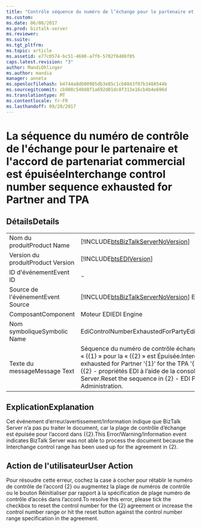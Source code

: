 ```yaml
---
title: "Contrôle séquence du numéro de l’échange pour le partenaire et TPA | Documents Microsoft"
ms.custom: 
ms.date: 06/08/2017
ms.prod: biztalk-server
ms.reviewer: 
ms.suite: 
ms.tgt_pltfrm: 
ms.topic: article
ms.assetid: e77c0574-bc51-4690-a7f6-5702f6486f05
caps.latest.revision: "3"
author: MandiOhlinger
ms.author: mandia
manager: anneta
ms.openlocfilehash: b4744a8db00985db3e85c1cb8843f07b3488544b
ms.sourcegitcommit: cb908c540d8f1a692d01dc8f313e16cb4b4e696d
ms.translationtype: MT
ms.contentlocale: fr-FR
ms.lasthandoff: 09/20/2017
---
```

# <a name="interchange-control-number-sequence-exhausted-for-partner-and-tpa"></a><span data-ttu-id="a69ab-102">La séquence du numéro de contrôle de l'échange pour le partenaire et l'accord de partenariat commercial est épuisée</span><span class="sxs-lookup"><span data-stu-id="a69ab-102">Interchange control number sequence exhausted for Partner and TPA</span></span>
## <a name="details"></a><span data-ttu-id="a69ab-103">Détails</span><span class="sxs-lookup"><span data-stu-id="a69ab-103">Details</span></span>  
  
|||  
|-|-|  
|<span data-ttu-id="a69ab-104">Nom du produit</span><span class="sxs-lookup"><span data-stu-id="a69ab-104">Product Name</span></span>|[!INCLUDE[btsBizTalkServerNoVersion](../includes/btsbiztalkservernoversion-md.md)]|  
|<span data-ttu-id="a69ab-105">Version du produit</span><span class="sxs-lookup"><span data-stu-id="a69ab-105">Product Version</span></span>|[!INCLUDE[btsEDIVersion](../includes/btsediversion-md.md)]|  
|<span data-ttu-id="a69ab-106">ID d'événement</span><span class="sxs-lookup"><span data-stu-id="a69ab-106">Event ID</span></span>|-|  
|<span data-ttu-id="a69ab-107">Source de l'événement</span><span class="sxs-lookup"><span data-stu-id="a69ab-107">Event Source</span></span>|[!INCLUDE[btsBizTalkServerNoVersion](../includes/btsbiztalkservernoversion-md.md)]<span data-ttu-id="a69ab-108"> EDI</span><span class="sxs-lookup"><span data-stu-id="a69ab-108"> EDI</span></span>|  
|<span data-ttu-id="a69ab-109">Composant</span><span class="sxs-lookup"><span data-stu-id="a69ab-109">Component</span></span>|<span data-ttu-id="a69ab-110">Moteur EDI</span><span class="sxs-lookup"><span data-stu-id="a69ab-110">EDI Engine</span></span>|  
|<span data-ttu-id="a69ab-111">Nom symbolique</span><span class="sxs-lookup"><span data-stu-id="a69ab-111">Symbolic Name</span></span>|<span data-ttu-id="a69ab-112">EdiControlNumberExhaustedForParty</span><span class="sxs-lookup"><span data-stu-id="a69ab-112">EdiControlNumberExhaustedForParty</span></span>|  
|<span data-ttu-id="a69ab-113">Texte du message</span><span class="sxs-lookup"><span data-stu-id="a69ab-113">Message Text</span></span>|<span data-ttu-id="a69ab-114">Séquence du numéro de contrôle échange atteint pour le partenaire « {{1} » pour la « {{2} » est Épuisée.</span><span class="sxs-lookup"><span data-stu-id="a69ab-114">Interchange control number sequence exhausted for Partner '{1}' for the TPA '{2}'.</span></span> <span data-ttu-id="a69ab-115">Rétablissez la séquence dans {{2} - propriétés EDI à l’aide de la console Administration de BizTalk Server.</span><span class="sxs-lookup"><span data-stu-id="a69ab-115">Reset the sequence in {2} - EDI Properties using BizTalk Server Administration.</span></span>|  
  
## <a name="explanation"></a><span data-ttu-id="a69ab-116">Explication</span><span class="sxs-lookup"><span data-stu-id="a69ab-116">Explanation</span></span>  
 <span data-ttu-id="a69ab-117">Cet événement d’erreur/avertissement/Information indique que BizTalk Server n’a pas pu traiter le document, car la plage de contrôle d’échange est épuisée pour l’accord dans {{2}.</span><span class="sxs-lookup"><span data-stu-id="a69ab-117">This Error/Warning/Information event indicates BizTalk Server was not able to process the document because the Interchange control range has been used up for the agreement in {2}.</span></span>  
  
## <a name="user-action"></a><span data-ttu-id="a69ab-118">Action de l'utilisateur</span><span class="sxs-lookup"><span data-stu-id="a69ab-118">User Action</span></span>  
 <span data-ttu-id="a69ab-119">Pour résoudre cette erreur, cochez la case à cocher pour rétablir le numéro de contrôle de l’accord {2} ou augmentez la plage de numéros de contrôle ou le bouton Réinitialiser par rapport à la spécification de plage numéro de contrôle d’accès dans l’accord.</span><span class="sxs-lookup"><span data-stu-id="a69ab-119">To resolve this error, please tick the checkbox to reset the control number for the {2} agreement or increase the control number range or hit the reset button against the control number range specification in the agreement.</span></span>